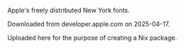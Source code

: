 Apple's freely distributed New York fonts.

Downloaded from developer.apple.com on 2025-04-17.

Uploaded here for the purpose of creating a Nix package.
